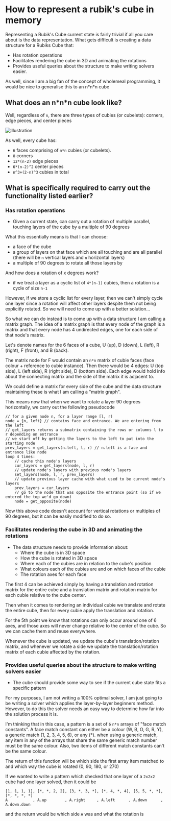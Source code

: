 # How to represent a rubik's cube in memory
Representing a Rubik's Cube current state is fairly trivial if all you care about is the data representation. What gets difficult is creating a data structure for a Rubiks Cube that:

* Has rotation operations
* Facilitates rendering the cube in 3D and animating the rotations
* Provides useful queries about the structure to make writing solvers easier.

As well, since I am a big fan of the concept of wholemeal programming, it would be nice to generalise this to an n\*n\*n cube

## What does an n\*n\*n cube look like?
Well, regardless of `n`, there are three types of cubies (or cubelets): corners, edge pieces, and center pieces

![Illustration](http://www.speedcubing.com/chris/images/pieces.gif)

As well, every cube has:
* `6` faces comprising of `n*n` cubies (or cubelets).
* `8` corners
* `12*(n-2)` edge pieces
* `6*(n-2)^2` center pieces
* `n^3+(2-n)^3` cubies in total

## What is specifically required to carry out the functionality listed earlier?
### Has rotation operations
* Given a current state, can carry out a rotation of multiple parallel, touching layers of the cube by a multiple of 90 degrees

What this essentially means is that I can choose:
* a face of the cube
* a group of layers on that face which are all touching and are all parallel (there will be `n` vertical layers and `n` horizontal layers)
* a multiple of 90 degrees to rotate all those layers by

And how does a rotation of x degrees work?
* if we treat a layer as a cyclic list of `4*(n-1)` cubies, then a rotation is a cycle of size `n-1`

However, if we store a cyclic list for every layer, then we can't simply cycle one layer since a rotation will affect other layers despite them not being explicitly rotated. So we will need to come up with a better solution...

So what we can do instead is to come up with a data structure I am calling a matrix graph. The idea of a matrix graph is that every node of the graph is a matrix and that every node has 4 undirected edges, one for each side of that node's matrix.

Let's denote names for the 6 faces of a cube, U (up), D (down), L (left), R (right), F (front), and B (back).

The matrix node for F would contain an `n*n` matrix of cubie faces (face colour + reference to cubie instance). Then there would be 4 edges: U (top side), L (left side), R (right side), D (bottom side). Each edge would hold info about the connecting matrix and the side of the matrix it is adjacent to.

We could define a matrix for every side of the cube and the data structure maintaining these is what I am calling a "matrix graph".

This means now that when we want to rotate a layer 90 degrees horizontally, we carry out the following pseudocode

```
// for a given node n, for a layer range [l, r)
node = {n, left} // contains face and entrance. We are entering from the left
// get_layers returns a submatrix containing the rows or columns l to r depending on entrance
// we start off by getting the layers to the left to put into the starting node
prev_layers = get_layers(n.left, l, r) // n.left is a face and entrance like node
loop 4 times:
    // cache this node's layers
    cur_layers = get_layers(node, l, r)
    // update node's layers with previous node's layers
    set_layers(node, l, r, prev_layers)
    // update previous layer cache with what used to be current node's layers
    prev_layers = cur_layers
    // go to the node that was opposite the entrance point (so if we entered the top we'd go down)
    node = get_opposite(node)
```

Now this above code doesn't account for vertical rotations or multiples of 90 degrees, but it can be easily modified to do so.

### Facilitates rendering the cube in 3D and animating the rotations
* The data structure needs to provide information about:
  * Where the cube is in 3D space
  * How the cube is rotated in 3D space
  * Where each of the cubies are in relation to the cube's position
  * What colours each of the cubies are and on which faces of the cubie
  * The rotation axes for each face

The first 4 can be achieved simply by having a translation and rotation matrix for the entire cube and a translation matrix and rotation matrix for each cubie relative to the cube center.

Then when it comes to rendering an individual cubie we translate and rotate the entire cube, then for every cubie apply the translation and rotation.

For the 5th point we know that rotations can only occur around one of 6 axes, and those axes will never change relative to the center of the cube. So we can cache them and reuse everywhere.

Whenever the cube is updated, we update the cube's translation/rotation matrix, and whenever we rotate a side we update the translation/rotation matrix of each cubie affected by the rotation.

### Provides useful queries about the structure to make writing solvers easier
* The cube should provide some way to see if the current cube state fits a specific pattern

For my purposes, I am not writing a 100% optimal solver, I am just going to be writing a solver which applies the layer-by-layer beginners method. However, to do this the solver needs an easy way to determine how far into the solution process it is.

I'm thinking that in this case, a pattern is a set of `6` `n*n` arrays of "face match constants". A face match constant can either be a colour (W, B, O, G, R, Y), a generic match (1, 2, 3, 4, 5, 6), or any (*). when using a generic match, any item in any of the arrays that share the same generic match number must be the same colour. Also, two items of different match constants can't be the same colour.

The return of this function will be which side the first array item matched to and which way the cube is rotated (0, 90, 180, or 270)

If we wanted to write a pattern which checked that one layer of a `2x2x2` cube had one layer solved, then it could be

```
[1, 1, 1, 1], [*, *, 2, 2], [3, *, 3, *], [*, 4, *, 4], [5, 5, *, *], [*, *, *, *]
A           , A.up        , A.right     , A.left      , A.down      , A.down.down
```

and the return would be which side `A` was and what the rotation is